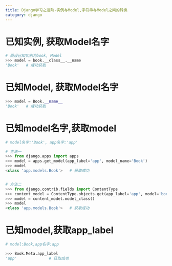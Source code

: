 ```yaml
---
title: Django学习之进阶-实例与Model,字符串与Model之间的转换
category: django
---
```



# 已知实例, 获取Model名字

```python
# 假设已知实例为book, Model
>>> model = book.__class__.__name
'Book'   # 成功获取
```


# 已知Model, 获取Model名字
```python
>>> model = Book.__name__
'Book'   # 成功获取
```


# 已知model名字,获取model
```python
# model名字:'Book', app名字:'app'

# 方法一
>>> from django.apps import apps
>>> model = apps.get_model(app_label='app', model_name='Book')
>>> model
<class 'app.models.Book'>   # 获取成功


# 方法二
>>> from django.contrib.fields import ContentType
>>> content_model = ContentType.objects.get(app_label='app', model='book')   # 一定要小写的model名
>>> model = content_model.model_class()
>>> model
<class 'app.models.Book'>   # 获取成功
```


# 已知model,获取app_label
```python
# model:Book,app名字:app

>>> Book.Meta.app_label
'app'              # 获取成功
```
